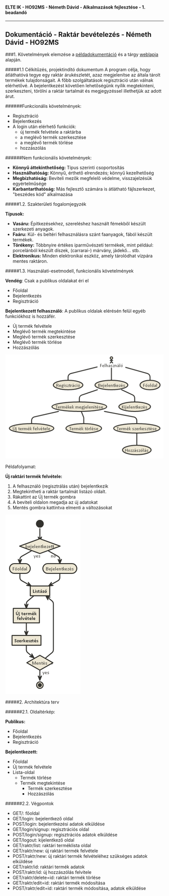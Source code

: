 #### ELTE IK - HO92MS - Németh Dávid - Alkalmazások fejlesztése - 1. beadandó
------

## Dokumentáció - Raktár bevételezés - Németh Dávid - HO92MS

###1. Követelmények elemzése a [példadokumentáció](http://webprogramozas.inf.elte.hu/alkfejl/A_dokumentacio_felepitese.pdf) és a tárgy [weblapja](http://webprogramozas.inf.elte.hu/alkfejl.php) alapján.

#####1.1 Célkitűzés, projektindító dokumentum
A program célja, hogy átláthatóvá tegye egy raktár árukészletét, azaz megjelenítse az általa tárolt termékek tulajdonságait. A főbb szolgáltatások regisztráció után válnak elérhetővé. A bejelentkezést követően lehetőségünk nyílik megtekinteni, szerkeszteni, törölni a raktár tartalmát és megjegyzéssel illethetjük az adott árut.

######Funkcionális követelmények:
* Regisztráció
* Bejelentkezés
* A login után elérhető funkciók:
  - új termék felvétele a raktárba
  - a meglévő termék szerkesztése
  - a meglévő termék törlése
  - hozzászólás

######Nem funkcionális követelmények:
*	**Könnyű áttekinthetőség:** Típus szerinti csoportosítás
*	**Használhatóság:** Könnyű, érthető elrendezés; könnyű kezelhetőség
*	**Megbízhatóság:** Beviteli mezők megfelelő védelme, visszajelzésük egyértelműsége
*	**Karbantarthatóság:** Más fejlesztő számára is átlátható fájlszerkezet, "beszédes kód" alkalmazása

#####1.2.	Szakterületi fogalomjegyzék

**Típusok:**
* **Vasáru:** Építkezésekhez, szereléshez használt fémekből készült szerkezeti anyagok.
* **Faáru:** Kül- és beltéri felhasználásra szánt faanyagok, fából készült termékek.
* **Törékeny:** Többnyire értékes iparművészeti termékek, mint például: porcelánból készült díszek, (carrarai-) márvány, jádekő... stb.
* **Elektronikus:** Minden elektronikai eszköz, amely tárolódhat vízpára mentes raktáron.

#####1.3.	Használati-esetmodell, funkcionális követelmények

**Vendég**: Csak a publikus oldalakat éri el

*	Főoldal
*	Bejelentkezés
*	Regisztráció

**Bejelentkezett felhasználó**: A publikus oldalak elérésén felül egyéb funkciókhoz is hozzáfér.

*	Új termék felvétele
*	Meglévő termék megtekintése
*	Meglévő termék szerkesztése
*	Meglévő termék törlése
*	Hozzászólás

![](sajatimages/teljes-eset-diagram.png)

Példafolyamat:

**Új raktári termék felvétele:**

1.	A felhasználó (regisztrálás után) bejelentkezik
2.	Megtekintheti a raktár tartalmát listázó oldalt.
3.	Rákattint az Új termék gombra
4.	A beviteli oldalon megadja az új adatokat
5.	Mentés gombra kattintva elmenti a változásokat

![](sajatimages/peldafolyamat.png)


#####2. Architektúra terv

######2.1. Oldaltérkép:

**Publikus:**
* Főoldal
* Bejelentkezés
* Regisztráció

**Bejelentkezett:**
* Főoldal
* Új termék felvétele
* Lista-oldal
  * Termék törlése 
  * Termék megtekintése
    * Termék szerkesztése 
    * Hozzászólás


######2.2. Végpontok

* GET/: főoldal
* GET/login: bejelentkező oldal
* POST/login: bejelentkezési adatok elküldése
* GET/login/signup: regisztrációs oldal
* POST/login/signup: regisztrációs adatok elküldése
* GET/logout: kijelentkező oldal
* GET/raktr/list: raktári terméklista oldal
* GET/raktr/new: új raktári termék felvétele
* POST/raktr/new: új raktári termék felvételéhez szükséges adatok elküldése
* GET/raktr/id: raktári termék adatok
* POST/raktr/id: új hozzászólás felvitele
* GET/raktr/delete=id: raktári termék törlése
* GET/raktr/edit=id: raktári termék módosítása
* POST/raktr/edit=id: raktári termék módosítása, adatok elküldése
